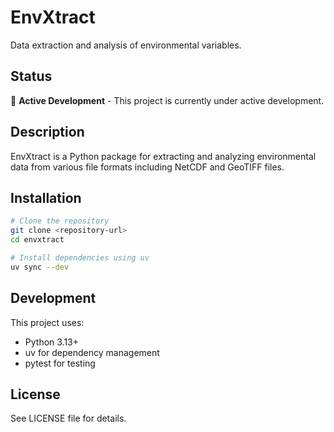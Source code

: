 # EnvXtract

Data extraction and analysis of environmental variables.

## Status

🚧 **Active Development** - This project is currently under active development.

## Description

EnvXtract is a Python package for extracting and analyzing environmental data from various file formats including NetCDF and GeoTIFF files.

## Installation

```bash
# Clone the repository
git clone <repository-url>
cd envxtract

# Install dependencies using uv
uv sync --dev
```

## Development

This project uses:
- Python 3.13+
- uv for dependency management
- pytest for testing

## License

See LICENSE file for details.